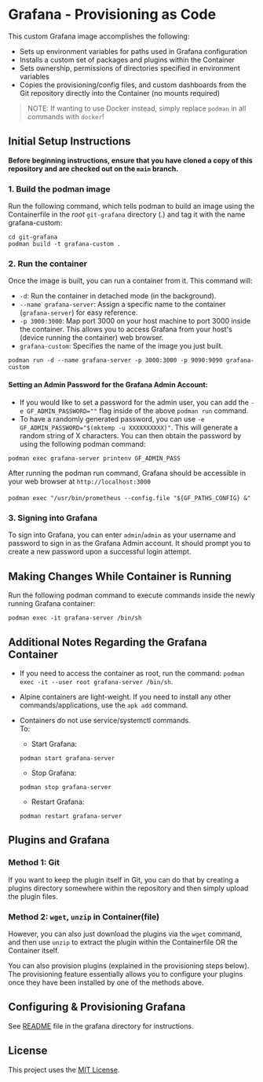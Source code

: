# Grafana - Provisioning as Code
This custom Grafana image accomplishes the following:
- Sets up environment variables for paths used in Grafana configuration
- Installs a custom set of packages and plugins within the Container
- Sets ownership, permissions of directories specified in environment variables
- Copies the provisioning/config files, and custom dashboards from the Git repository directly into the Container (no mounts required)

> NOTE: If wanting to use Docker instead, simply replace `podman` in all commands with `docker`!

## Initial Setup Instructions

**Before beginning instructions, ensure that you have cloned a copy of this repository and are checked out on the `main` branch.**

### 1. Build the podman image
Run the following command, which tells podman to build an image using the Containerfile in the _root_ `git-grafana` directory (.) and tag it with the name grafana-custom:

```shell
cd git-grafana
podman build -t grafana-custom .
```

### 2. Run the container
Once the image is built, you can run a container from it. This command will:

- `-d`: Run the container in detached mode (in the background).
- `--name grafana-server`: Assign a specific name to the container (`grafana-server`) for easy reference.
- `-p 3000:3000`: Map port 3000 on your host machine to port 3000 inside the container. This allows you to access Grafana from your host's (device running the container) web browser.
- `grafana-custom`: Specifies the name of the image you just built.

```shell
podman run -d --name grafana-server -p 3000:3000 -p 9090:9090 grafana-custom
```

#### **Setting an Admin Password for the Grafana Admin Account:**

- If you would like to set a password for the admin user, you can add the `-e GF_ADMIN_PASSWORD=""` flag inside of the above `podman run` command. 
- To have a randomly generated password, you can use `-e GF_ADMIN_PASSWORD="$(mktemp -u XXXXXXXXXX)"`. This will generate a random string of X characters. You can then obtain the password by using the following podman command:

```shell
podman exec grafana-server printenv GF_ADMIN_PASS
```

After running the podman run command, Grafana should be accessible in your web browser at `http://localhost:3000`

#### 

```shell
podman exec "/usr/bin/prometheus --config.file "${GF_PATHS_CONFIG} &"
```

### 3. Signing into Grafana
To sign into Grafana, you can enter `admin`/`admin` as your username and password to sign in as the Grafana Admin account. It should prompt you to create a new password upon a successful login attempt.

## Making Changes While Container is Running
Run the following podman command to execute commands inside the newly running Grafana container:

```shell
podman exec -it grafana-server /bin/sh
```

## Additional Notes Regarding the Grafana Container
- If you need to access the container as root, run the command: `podman exec -it --user root grafana-server /bin/sh`.

- Alpine containers are light-weight. If you need to install any other commands/applications, use the `apk add` command.

- Containers do not use service/systemctl commands. <br>
  To:
    * Start Grafana: 
    ```shell
    podman start grafana-server
    ```
    * Stop Grafana: 
    ```shell
    podman stop grafana-server
    ```
    * Restart Grafana: 
    ```shell
    podman restart grafana-server
    ```

## Plugins and Grafana

### Method 1: Git
If you want to keep the plugin itself in Git, you can do that by creating a plugins directory somewhere within the repository and then simply upload the plugin files.

### Method 2: `wget`, `unzip` in Container(file)
However, you can also just download the plugins via the `wget` command, and then use `unzip` to extract the plugin within the Containerfile OR the Container itself.

You can also provision plugins (explained in the provisioning steps below). The provisioning feature essentially allows you to configure your plugins once they have been installed by one of the methods above.

## Configuring & Provisioning Grafana

See [README](grafana/README.md) file in the grafana directory for instructions.

## License
This project uses the [MIT License](./LICENSE).